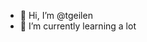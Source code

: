 - 👋 Hi, I’m @tgeilen
- 🌱 I’m currently learning a lot

<!---
tgeilen/tgeilen is a ✨ special ✨ repository because its `README.md` (this file) appears on your GitHub profile.
You can click the Preview link to take a look at your changes.
--->
